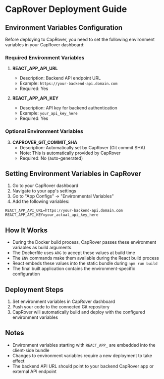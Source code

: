 # CapRover Deployment Guide

## Environment Variables Configuration

Before deploying to CapRover, you need to set the following environment variables in your CapRover dashboard:

### Required Environment Variables

1. **REACT_APP_API_URL** 
   - Description: Backend API endpoint URL
   - Example: `https://your-backend-api.domain.com`
   - Required: Yes

2. **REACT_APP_API_KEY**
   - Description: API key for backend authentication
   - Example: `your_api_key_here`
   - Required: Yes

### Optional Environment Variables

3. **CAPROVER_GIT_COMMIT_SHA**
   - Description: Automatically set by CapRover (Git commit SHA)
   - Note: This is automatically provided by CapRover
   - Required: No (auto-generated)

## Setting Environment Variables in CapRover

1. Go to your CapRover dashboard
2. Navigate to your app's settings
3. Go to "App Configs" → "Environmental Variables"
4. Add the following variables:

```
REACT_APP_API_URL=https://your-backend-api.domain.com
REACT_APP_API_KEY=your_actual_api_key_here
```

## How It Works

- During the Docker build process, CapRover passes these environment variables as build arguments
- The Dockerfile uses `ARG` to accept these values at build time
- The `ENV` commands make them available during the React build process
- React embeds these values into the static bundle during `npm run build`
- The final built application contains the environment-specific configuration

## Deployment Steps

1. Set environment variables in CapRover dashboard
2. Push your code to the connected Git repository
3. CapRover will automatically build and deploy with the configured environment variables

## Notes

- Environment variables starting with `REACT_APP_` are embedded into the client-side bundle
- Changes to environment variables require a new deployment to take effect
- The backend API URL should point to your backend CapRover app or external API endpoint